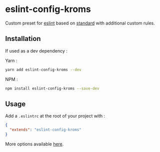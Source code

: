 # eslint-config-kroms

Custom preset for [eslint](https://github.com/eslint/eslint) based on [standard]() with additional custom rules.

## Installation

If used as a dev dependency :

Yarn :
```sh
yarn add eslint-config-kroms --dev
```

NPM :
```sh
npm install eslint-config-kroms --save-dev
```

## Usage

Add a `.eslintrc` at the root of your project with :
```json
{
  "extends": "eslint-config-kroms"
}
```

More options available [here](https://eslint.org/docs/user-guide/configuring).